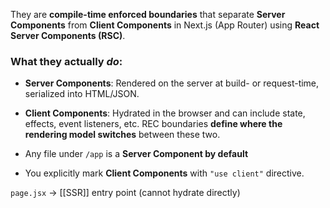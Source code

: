 They are **compile-time enfo[]()rced boundaries** that separate **Server Components** from **Client Components** in Next.js (App Router) using **React Server Components (RSC)**.

### What they actually _do_:
- **Server Components**: Rendered on the server at build- or request-time, serialized into HTML/JSON.
- **Client Components**: Hydrated in the browser and can include state, effects, event listeners, etc.
REC boundaries **define where the rendering model switches** between these two.

- Any file under `/app` is a **Server Component by default**
- You explicitly mark **Client Components** with `"use client"` directive.

`page.jsx` -> [[SSR]] entry point (cannot hydrate directly)